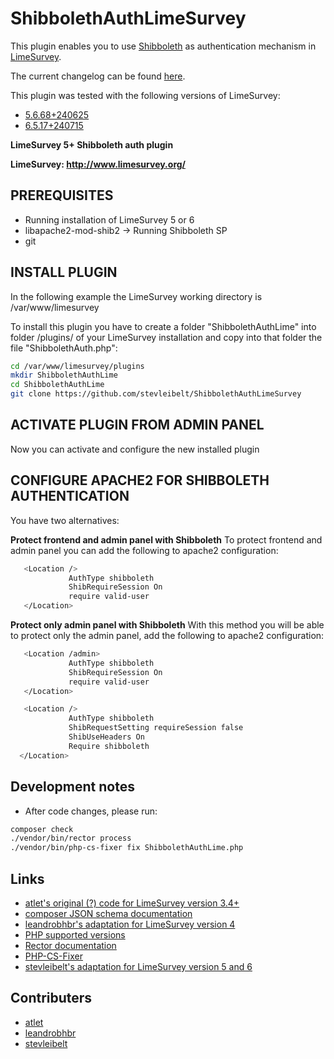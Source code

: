 # ShibbolethAuthLimeSurvey

This plugin enables you to use [Shibboleth](https://www.shibboleth.net/) as authentication mechanism in [LimeSurvey](https://www.limesurvey.org).

The current changelog can be found [here](CHANGELOG.md).

This plugin was tested with the following versions of LimeSurvey:

* [5.6.68+240625](https://github.com/LimeSurvey/LimeSurvey/tree/5.6.68%2B240625)
* [6.5.17+240715](https://github.com/LimeSurvey/LimeSurvey/tree/6.5.17%2B240715)

**LimeSurvey 5+ Shibboleth auth plugin**

**LimeSurvey: http://www.limesurvey.org/**

## PREREQUISITES
* Running installation of LimeSurvey 5 or 6
* libapache2-mod-shib2 -> Running Shibboleth SP
* git

## INSTALL PLUGIN

In the following example the LimeSurvey working directory is /var/www/limesurvey

To install this plugin you have to create a folder "ShibbolethAuthLime" into folder /plugins/ of your LimeSurvey installation and copy into that folder the file "ShibbolethAuth.php":

```bash
cd /var/www/limesurvey/plugins
mkdir ShibbolethAuthLime
cd ShibbolethAuthLime
git clone https://github.com/stevleibelt/ShibbolethAuthLimeSurvey
```
## ACTIVATE PLUGIN FROM ADMIN PANEL

Now you can activate and configure the new installed plugin

## CONFIGURE APACHE2 FOR SHIBBOLETH AUTHENTICATION

You have two alternatives:

**Protect frontend and admin panel with Shibboleth**
To protect frontend and admin panel you can add the following to apache2 configuration:
```bash
   <Location />
             AuthType shibboleth
             ShibRequireSession On
             require valid-user
   </Location>
```

**Protect only admin panel with Shibboleth**
With this method you will be able to protect only the admin panel, add the following to apache2 configuration:
```bash
   <Location /admin>
             AuthType shibboleth
             ShibRequireSession On
             require valid-user
   </Location>

   <Location />
             AuthType shibboleth
             ShibRequestSetting requireSession false
             ShibUseHeaders On
             Require shibboleth
  </Location>
```

## Development notes

* After code changes, please run:
```bash
composer check
./vendor/bin/rector process
./vendor/bin/php-cs-fixer fix ShibbolethAuthLime.php
```

## Links

* [atlet's original (?) code for LimeSurvey version 3.4+](https://github.com/atlet/LimeSurvey-ShibbolethAuth)
* [composer JSON schema documentation](https://getcomposer.org/doc/04-schema.md)
* [leandrobhbr's adaptation for LimeSurvey version 4](https://github.com/leandrobhbr/ShibbolethAuthLimeSurvey)
* [PHP supported versions](https://www.php.net/supported-versions.php)
* [Rector documentation](https://getrector.com/documentation)
* [PHP-CS-Fixer](https://github.com/PHP-CS-Fixer/PHP-CS-Fixer)
* [stevleibelt's adaptation for LimeSurvey version 5 and 6](https://github.com/stevleibelt/ShibbolethAuthLimeSurvey)

## Contributers

* [atlet](https://github.com/atlet)
* [leandrobhbr](https://github.com/leandrobhbr)
* [stevleibelt](https://github.com/stevleibelt)

